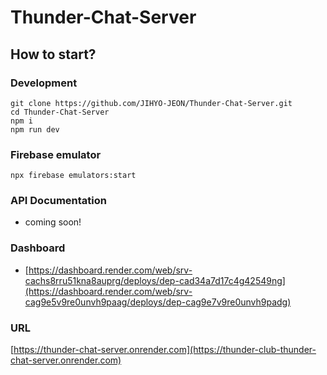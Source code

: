 # Thunder-Chat-Server

## How to start?

### Development

```
git clone https://github.com/JIHYO-JEON/Thunder-Chat-Server.git
cd Thunder-Chat-Server
npm i
npm run dev
```

### Firebase emulator

```
npx firebase emulators:start
```

### API Documentation

- coming soon!

### Dashboard

- [https://dashboard.render.com/web/srv-cachs8rru51kna8auprg/deploys/dep-cad34a7d17c4g42549ng](https://dashboard.render.com/web/srv-cag9e5v9re0unvh9paag/deploys/dep-cag9e7v9re0unvh9padg)

### URL

[https://thunder-chat-server.onrender.com](https://thunder-club-thunder-chat-server.onrender.com)
